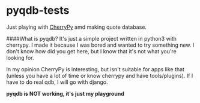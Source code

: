 pyqdb-tests
===========

Just playing with [CherryPy](http://cherrypy.org) amd making quote database.

####What is pyqdb?
It's just a simple project written in python3 with cherrypy. I made it because I was bored and wanted to 
try something new. I don't know how did you get here, but I know that it's not what you're looking for.

In my opinion CherryPy is interesting, but isn't suitable for apps like that (unless you have a lot of time or know 
cherrypy and have tools/plugins). If I have to do real qdb, I will go with django. 

**pyqdb is NOT working, it's just my playground**
